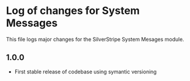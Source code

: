 # Log of changes for System Messages

This file logs major changes for the SilverStripe System Mesages module.

## 1.0.0

* First stable release of codebase using symantic versioning